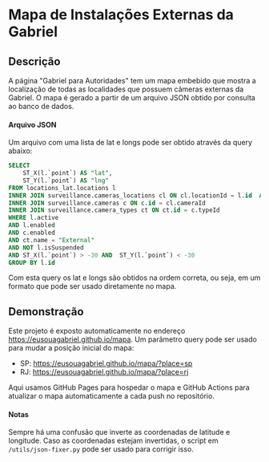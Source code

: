 # Mapa de Instalações Externas da Gabriel

## Descrição
A página "Gabriel para Autoridades" tem um mapa embebido que mostra a localização de todas as localidades que possuem câmeras externas da Gabriel. O mapa é gerado a partir de um arquivo JSON obtido por consulta ao banco de dados. 

#### Arquivo JSON
Um arquivo com uma lista de lat e longs pode ser obtido através da query abaixo:
```sql
SELECT 
	ST_X(l.`point`) AS "lat",
	ST_Y(l.`point`) AS "lng"
FROM locations_lat.locations l 
INNER JOIN surveillance.cameras_locations cl ON cl.locationId = l.id  AND cl.active  
INNER JOIN surveillance.cameras c ON c.id = cl.cameraId 
INNER JOIN surveillance.camera_types ct ON ct.id = c.typeId 
WHERE l.active 
AND l.enabled 
AND c.enabled 
AND ct.name = "External" 
AND NOT l.isSuspended 
AND ST_X(l.`point`) > -30 AND  ST_Y(l.`point`) < -30
GROUP BY l.id
```
Com esta query os lat e longs são obtidos na ordem correta, ou seja, em um formato que pode ser usado diretamente no mapa.

## Demonstração
Este projeto é exposto automaticamente no endereço https://eusouagabriel.github.io/mapa. Um parâmetro query pode ser usado para mudar a posição inicial do mapa:
- SP: https://eusouagabriel.github.io/mapa/?place=sp
- RJ: https://eusouagabriel.github.io/mapa/?place=rj

Aqui usamos GitHub Pages para hospedar o mapa e GitHub Actions para atualizar o mapa automaticamente a cada push no repositório.

#### Notas
Sempre há uma confusão que inverte as coordenadas de latitude e longitude. Caso as coordenadas estejam invertidas, o script em `/utils/json-fixer.py` pode ser usado para corrigir isso.